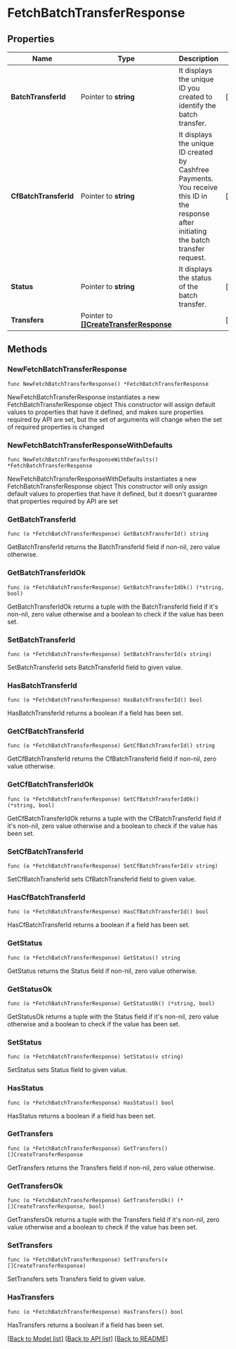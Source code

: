 # FetchBatchTransferResponse

## Properties

Name | Type | Description | Notes
------------ | ------------- | ------------- | -------------
**BatchTransferId** | Pointer to **string** | It displays the unique ID you created to identify the batch transfer. | [optional] 
**CfBatchTransferId** | Pointer to **string** | It displays the unique ID created by Cashfree Payments. You receive this ID in the response after initiating the batch transfer request. | [optional] 
**Status** | Pointer to **string** | It displays the status of the batch transfer. | [optional] 
**Transfers** | Pointer to [**[]CreateTransferResponse**](CreateTransferResponse.md) |  | [optional] 

## Methods

### NewFetchBatchTransferResponse

`func NewFetchBatchTransferResponse() *FetchBatchTransferResponse`

NewFetchBatchTransferResponse instantiates a new FetchBatchTransferResponse object
This constructor will assign default values to properties that have it defined,
and makes sure properties required by API are set, but the set of arguments
will change when the set of required properties is changed

### NewFetchBatchTransferResponseWithDefaults

`func NewFetchBatchTransferResponseWithDefaults() *FetchBatchTransferResponse`

NewFetchBatchTransferResponseWithDefaults instantiates a new FetchBatchTransferResponse object
This constructor will only assign default values to properties that have it defined,
but it doesn't guarantee that properties required by API are set

### GetBatchTransferId

`func (o *FetchBatchTransferResponse) GetBatchTransferId() string`

GetBatchTransferId returns the BatchTransferId field if non-nil, zero value otherwise.

### GetBatchTransferIdOk

`func (o *FetchBatchTransferResponse) GetBatchTransferIdOk() (*string, bool)`

GetBatchTransferIdOk returns a tuple with the BatchTransferId field if it's non-nil, zero value otherwise
and a boolean to check if the value has been set.

### SetBatchTransferId

`func (o *FetchBatchTransferResponse) SetBatchTransferId(v string)`

SetBatchTransferId sets BatchTransferId field to given value.

### HasBatchTransferId

`func (o *FetchBatchTransferResponse) HasBatchTransferId() bool`

HasBatchTransferId returns a boolean if a field has been set.

### GetCfBatchTransferId

`func (o *FetchBatchTransferResponse) GetCfBatchTransferId() string`

GetCfBatchTransferId returns the CfBatchTransferId field if non-nil, zero value otherwise.

### GetCfBatchTransferIdOk

`func (o *FetchBatchTransferResponse) GetCfBatchTransferIdOk() (*string, bool)`

GetCfBatchTransferIdOk returns a tuple with the CfBatchTransferId field if it's non-nil, zero value otherwise
and a boolean to check if the value has been set.

### SetCfBatchTransferId

`func (o *FetchBatchTransferResponse) SetCfBatchTransferId(v string)`

SetCfBatchTransferId sets CfBatchTransferId field to given value.

### HasCfBatchTransferId

`func (o *FetchBatchTransferResponse) HasCfBatchTransferId() bool`

HasCfBatchTransferId returns a boolean if a field has been set.

### GetStatus

`func (o *FetchBatchTransferResponse) GetStatus() string`

GetStatus returns the Status field if non-nil, zero value otherwise.

### GetStatusOk

`func (o *FetchBatchTransferResponse) GetStatusOk() (*string, bool)`

GetStatusOk returns a tuple with the Status field if it's non-nil, zero value otherwise
and a boolean to check if the value has been set.

### SetStatus

`func (o *FetchBatchTransferResponse) SetStatus(v string)`

SetStatus sets Status field to given value.

### HasStatus

`func (o *FetchBatchTransferResponse) HasStatus() bool`

HasStatus returns a boolean if a field has been set.

### GetTransfers

`func (o *FetchBatchTransferResponse) GetTransfers() []CreateTransferResponse`

GetTransfers returns the Transfers field if non-nil, zero value otherwise.

### GetTransfersOk

`func (o *FetchBatchTransferResponse) GetTransfersOk() (*[]CreateTransferResponse, bool)`

GetTransfersOk returns a tuple with the Transfers field if it's non-nil, zero value otherwise
and a boolean to check if the value has been set.

### SetTransfers

`func (o *FetchBatchTransferResponse) SetTransfers(v []CreateTransferResponse)`

SetTransfers sets Transfers field to given value.

### HasTransfers

`func (o *FetchBatchTransferResponse) HasTransfers() bool`

HasTransfers returns a boolean if a field has been set.


[[Back to Model list]](../README.md#documentation-for-models) [[Back to API list]](../README.md#documentation-for-api-endpoints) [[Back to README]](../README.md)


